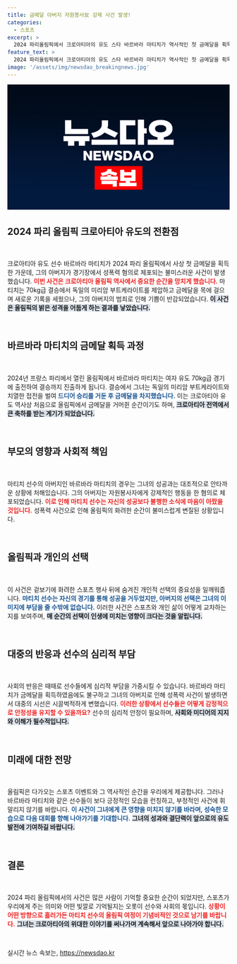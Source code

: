 ```yaml
---
title: 금메달 아버지 자원봉사女 강제 사건 발생!
categories:
  - 스포츠
excerpt: >
  2024 파리올림픽에서 크로아티아의 유도 스타 바르바라 마티치가 역사적인 첫 금메달을 획득했지만, 아버지가 경기장에서 성폭력 혐의로 체포되며 기쁨이 반감됐다. 사건의 전말은 자원봉사자를 대상으로 한 강제 키스. 과연 마티치는 이 사태에 어떻게 대응할까?
feature_text: >
  2024 파리올림픽에서 크로아티아의 유도 스타 바르바라 마티치가 역사적인 첫 금메달을 획득했지만, 아버지가 경기장에서 성폭력 혐의로 체포되며 기쁨이 반감됐다. 사건의 전말은 자원봉사자를 대상으로 한 강제 키스. 과연 마티치는 이 사태에 어떻게 대응할까?
image: '/assets/img/newsdao_breakingnews.jpg'
---
```


<p><img src="/assets/img/newsdao_breakingnews.jpg" alt="bookingtag 속보" /></p>

<h2 data-ke-size="size26">2024 파리 올림픽 크로아티아 유도의 전환점</h2>

<p data-ke-size="size16">&nbsp;</p>

<p>크로아티아 유도 선수 바르바라 마티치가 2024 파리 올림픽에서 사상 첫 금메달을 획득한 가운데, 그의 아버지가 경기장에서 성폭력 혐의로 체포되는 불미스러운 사건이 발생했습니다. <b><span style="color: #ee2323;">이번 사건은 크로아티아 올림픽 역사에서 중요한 순간을 망치게 했습니다.</span></b> 마티치는 70kg급 결승에서 독일의 미리암 부트케라이트를 제압하고 금메달을 목에 걸으며 새로운 기록을 세웠으나, 그의 아버지의 범죄로 인해 기쁨이 반감되었습니다. <b><span style="background-color: #21538527;">이 사건은 올림픽의 밝은 성격을 어둡게 하는 결과를 낳았습니다.</span></b> </p>

<p data-ke-size="size16">&nbsp;</p>

<h2 data-ke-size="size26">바르바라 마티치의 금메달 획득 과정</h2>

<p data-ke-size="size16">&nbsp;</p>

<p>2024년 프랑스 파리에서 열린 올림픽에서 바르바라 마티치는 여자 유도 70kg급 경기에 출전하여 결승까지 진출하게 됩니다. 결승에서 그녀는 독일의 미리암 부트케라이트와 치열한 접전을 벌여 <b><span style="color: #1a5490;">드디어 승리를 거둔 후 금메달을 차지했습니다.</span></b> 이는 크로아티아 유도 역사상 처음으로 올림픽에서 금메달을 거머쥔 순간이기도 하며, <b><span style="background-color: #21538527;">크로아티아 전역에서 큰 축하를 받는 계기가 되었습니다.</span></b> </p>

<p data-ke-size="size16">&nbsp;</p>

<h2 data-ke-size="size26">부모의 영향과 사회적 책임</h2>

<p data-ke-size="size16">&nbsp;</p>

<p>마티치 선수의 아버지인 바르바라 마티치의 경우는 그녀의 성공과는 대조적으로 안타까운 상황에 처해있습니다. 그의 아버지는 자원봉사자에게 강제적인 행동을 한 혐의로 체포되었습니다. <b><span style="color: #ee2323;">이로 인해 마티치 선수는 자신의 성공보다 불행한 소식에 마음이 아팠을 것입니다.</span></b> 성폭력 사건으로 인해 올림픽의 화려한 순간이 불미스럽게 변질된 상황입니다. </p>

<p data-ke-size="size16">&nbsp;</p>

<h2 data-ke-size="size26">올림픽과 개인의 선택</h2>

<p data-ke-size="size16">&nbsp;</p>

<p>이 사건은 겉보기에 화려한 스포츠 행사 뒤에 숨겨진 개인적 선택의 중요성을 일깨워줍니다. <b><span style="color: #1a5490;">마티치 선수는 자신의 경기를 통해 성공을 거두었지만, 아버지의 선택은 그녀의 이미지에 부담을 줄 수밖에 없습니다.</span></b> 이러한 사건은 스포츠와 개인 삶이 어떻게 교차하는지를 보여주며, <b><span style="background-color: #21538527;">매 순간의 선택이 인생에 미치는 영향이 크다는 것을 알립니다.</span></b> </p>

<p data-ke-size="size16">&nbsp;</p>

<h2 data-ke-size="size26">대중의 반응과 선수의 심리적 부담</h2>

<p data-ke-size="size16">&nbsp;</p>

<p>사회의 반응은 때때로 선수들에게 심리적 부담을 가중시킬 수 있습니다. 바르바라 마티치가 금메달을 획득하였음에도 불구하고 그녀의 아버지로 인해 성폭력 사건이 발생하면서 대중의 시선은 시끌벅적하게 변했습니다. <b><span style="color: #ee2323;">이러한 상황에서 선수들은 어떻게 감정적으로 안정성을 유지할 수 있을까요?</span></b> 선수의 심리적 안정이 필요하며, <b><span style="background-color: #21538527;">사회와 미디어의 지지와 이해가 필수적입니다.</span></b></p>

<p data-ke-size="size16">&nbsp;</p>

<h2 data-ke-size="size26">미래에 대한 전망</h2>

<p data-ke-size="size16">&nbsp;</p>

<p>올림픽은 다가오는 스포츠 이벤트와 그 역사적인 순간을 우리에게 제공합니다. 그러나 바르바라 마티치와 같은 선수들이 보다 긍정적인 모습을 런칭하고, 부정적인 사건에 휘말리지 않기를 바랍니다. <b><span style="color: #1a5490;">이 사건이 그녀에게 큰 영향을 미치지 않기를 바라며, 성숙한 모습으로 다음 대회를 향해 나아가기를 기대합니다.</span></b> <b><span style="background-color: #21538527;">그녀의 성과와 결단력이 앞으로의 유도 발전에 기여하길 바랍니다.</span></b></p>

<p data-ke-size="size16">&nbsp;</p>

<h2 data-ke-size="size26">결론</h2>

<p data-ke-size="size16">&nbsp;</p>

<p>2024 파리 올림픽에서의 사건은 많은 사람이 기억할 중요한 순간이 되었지만, 스포츠가 우리에게 주는 의미와 어떤 빛깔로 기억될지는 오롯이 선수와 사회의 몫입니다. <b><span style="color: #ee2323;">상황이 어떤 방향으로 흘러가든 마티치 선수의 올림픽 여정이 기념비적인 것으로 남기를 바랍니다.</span></b> <b><span style="background-color: #21538527;">그녀는 크로아티아의 위대한 이야기를 써나가며 계속해서 앞으로 나아가야 합니다.</span></b> </p>

<p data-ke-size="size16">&nbsp;</p>
실시간 뉴스 속보는, <a href="https://newsdao.kr" rel="dofollow">https://newsdao.kr</a>



